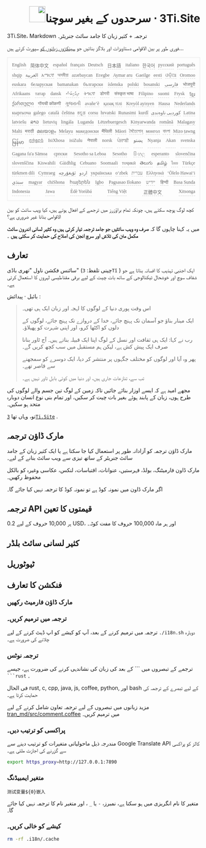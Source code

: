 <h1 style="justify-content:space-between;text-align:right;direction:rtl">3Ti.Site ⋅ سرحدوں کے بغیر سوچنا<img src="//i-01.eu.org/3Ti/logo.svg" style="user-select:none;margin-top:-1px;width:42px"></h1>

3Ti.Site، Markdown ترجمہ + کثیر زبان کا جامد سائٹ جنریٹر۔

فوری طور پر بین الاقوامی دستاویزات اور بلاگز بنائیں جو [سینکڑوں زبانوں کو](https://github.com/i18n-site/node/blob/main/lang/src/index.js) سپورٹ کرتے ہیں...

<pre class="langli" style="display:flex;flex-wrap:wrap;background:transparent;border:1px solid #eee;font-size:12px;box-shadow:0 0 3px inset #eee;padding:12px 5px 4px 12px;justify-content:space-between;"><style>pre.langli i{font-weight:300;font-family:s;margin-right:7px;margin-bottom:8px;font-style:normal;color:#666;border-bottom:1px dashed #ccc;}</style><i>English</i><i> 简体中文 </i><i>español</i><i>français</i><i>Deutsch</i><i> 日本語 </i><i>italiano</i><i>한국어</i><i>русский</i><i>português</i><i>shqip</i><i>‫العربية‬</i><i>አማርኛ</i><i>অসমীয়া</i><i>azərbaycan</i><i>Eʋegbe</i><i>Aymar aru</i><i>Gaeilge</i><i>eesti</i><i>ଓଡ଼ିଆ</i><i>Oromoo</i><i>euskara</i><i>беларуская</i><i>bamanakan</i><i>български</i><i>íslenska</i><i>polski</i><i>bosanski</i><i>‫فارسی‬</i><i>भोजपुरी</i><i>Afrikaans</i><i>татар</i><i>dansk</i><i>‫ދިވެހިބަސް‬</i><i>ትግርኛ</i><i>डोगरी</i><i>संस्कृत भाषा</i><i>Filipino</i><i>suomi</i><i>Frysk</i><i>ខ្មែរ</i><i>ქართული</i><i>गोंयची कोंकणी</i><i>ગુજરાતી</i><i>avañe’ẽ</i><i>қазақ тілі</i><i>Kreyòl ayisyen</i><i>Hausa</i><i>Nederlands</i><i>кыргызча</i><i>galego</i><i>català</i><i>čeština</i><i>ಕನ್ನಡ</i><i>corsu</i><i>hrvatski</i><i>Runasimi</i><i>kurdî</i><i>‫کوردیی ناوەندی‬</i><i>Latina</i><i>latviešu</i><i>ລາວ</i><i>lietuvių</i><i>lingála</i><i>Luganda</i><i>Lëtzebuergesch</i><i>Kinyarwanda</i><i>română</i><i>Malagasy</i><i>Malti</i><i>मराठी</i><i>മലയാളം</i><i>Melayu</i><i>македонски</i><i>मैथिली</i><i>Māori</i><i>মৈতৈলোন্</i><i>монгол</i><i>বাংলা</i><i>Mizo ṭawng</i><i>မြန်မာ</i><i>𞄀𞄄𞄰𞄩𞄍𞄜𞄰</i><i>IsiXhosa</i><i>isiZulu</i><i>नेपाली</i><i>norsk</i><i>ਪੰਜਾਬੀ</i><i>‫پښتو‬</i><i>Nyanja</i><i>Akan</i><i>svenska</i><i>Gagana fa'a Sāmoa</i><i>српски</i><i>Sesotho sa Leboa</i><i>Sesotho</i><i>සිංහල</i><i>esperanto</i><i>slovenčina</i><i>slovenščina</i><i>Kiswahili</i><i>Gàidhlig</i><i>Cebuano</i><i>Soomaali</i><i>тоҷикӣ</i><i>తెలుగు</i><i>தமிழ்</i><i>ไทย</i><i>Türkçe</i><i>türkmen dili</i><i>Cymraeg</i><i>‫ئۇيغۇرچە‬</i><i>‫اردو‬</i><i>українська</i><i>o‘zbek</i><i>‫עברית‬</i><i>Ελληνικά</i><i>ʻŌlelo Hawaiʻi</i><i>‫سنڌي‬</i><i>magyar</i><i>chiShona</i><i>հայերեն</i><i>Igbo</i><i>Pagsasao Ilokano</i><i>‫ייִדיש‬</i><i>हिन्दी</i><i>Basa Sunda</i><i>Indonesia</i><i>Jawa</i><i>Èdè Yorùbá</i><i>Tiếng Việt</i><i> 正體中文 </i><i>Xitsonga</i></pre>

کچھ لوگ پوچھ سکتے ہیں، چونکہ تمام براؤزرز میں ترجمے کے افعال ہوتے ہیں، کیا ویب سائٹ کو بین الاقوامی بنانا غیر ضروری ہے؟

میں یہ کہنا چاہوں گا کہ **صرف وہ ویب سائٹیں جو جامد ترجمہ تیار کرتی ہیں وہ کثیر لسانی اندرون سائٹ مکمل متن کی تلاش اور سرچ انجن کی اصلاح کی حمایت کر سکتی ہیں** ۔

## تعارف

سائنس فکشن ناول &quot;تھری باڈی&quot; (چینی تلفظ: `3Tǐ` ) ایک اجنبی تہذیب کا افسانہ بناتا ہے جو شفاف سوچ اور خوشحال ٹیکنالوجی کے ساتھ بات چیت کے لیے برقی مقناطیسی لہروں کا استعمال کرتی ہے۔

بائبل · پیدائش :

> اس وقت پوری دنیا کے لوگوں کا لہجہ اور زبان ایک ہی تھی۔
>
> ایک مینار بناؤ جو آسمان تک پہنچ جائے، خدا کے دروازے تک پہنچ جائے، لوگوں کے دلوں کو اکٹھا کرو، اور اپنی شہرت کو پھیلاؤ۔
>
> رب نے کہا: ایک ہی ثقافت اور نسل کے لوگ اپنا ایک قبیلہ بناتے ہیں۔ آج ٹاور بنانا صرف ایک پیش کش ہے، لیکن ہم مستقبل میں سب کچھ کریں گے۔
>
> پھر وہ آیا اور لوگوں کو مختلف جگہوں پر منتشر کر دیا، ایک دوسرے کو سمجھنے سے قاصر تھے۔
>
> تب سے، تنازعات جاری ہیں، اور دنیا میں کوئی بابل ٹاور نہیں ہے۔

مجھے امید ہے کہ ایسے اوزار بنائے جائیں تاکہ زمین کے لوگ تین جسم والے لوگوں کی طرح ہوں، زبان کے پابند ہوئے بغیر بات چیت کر سکیں، اور تمام بنی نوع انسان دوبارہ متحد ہو سکیں۔

تو، وہاں تھا [`3Ti.Site`](//3Ti.Site) .

## مارک ڈاؤن ترجمہ

مارک ڈاؤن ترجمہ کو آزادانہ طور پر استعمال کیا جا سکتا ہے یا ایک کثیر زبان کے جامد سائٹ جنریٹر کے ساتھ تیزی سے ویب سائٹ بنانے کے لیے۔

مارک ڈاون فارمیٹنگ، بولڈ، فہرستیں، عنوانات، اقتباسات، لنکس، عکاسی وغیرہ کو بالکل محفوظ رکھیں۔

اگر مارک ڈاون میں نمونہ کوڈ ہے تو نمونہ کوڈ کا ترجمہ نہیں کیا جائے گا۔

## ترجمہ API قیمتوں کا تعین

ہر 10,000 حروف کے لیے 0.2 USD، اور ہر ماہ 100,000 حروف کا مفت کوٹہ۔

## کثیر لسانی سائٹ بلڈر

## ٹیوٹوریل

## فنکشن کا تعارف

### مارک ڈاؤن فارمیٹ رکھیں

### ترجمہ میں ترمیم کریں۔

ترجمہ میں ترمیم کرنے کے بعد، آپ کو کیشے کو اپ ڈیٹ کرنے کے لیے `./i18n.sh` دوبارہ چلانے کی ضرورت ہے۔

### ترجمہ نوٹس

ترجمے کے تبصروں میں \``` کے بعد کی زبان کی نشاندہی کرنے کی ضرورت ہے، جیسے ` ```rust` ۔

فی الحال rust, c, cpp, java, js, coffee, python, اور bash کے لیے تبصرے کے ترجمہ کی حمایت کرتا ہے۔

مزید زبانوں میں تبصروں کے لیے ترجمہ تعاون شامل کرنے کے لیے [tran_md/src/comment.coffee](https://github.com/i18n-site/node/blob/main/tran_md/src/comment.coffee) میں ترمیم کریں۔

### پراکسی کو ترتیب دیں۔

مندرجہ ذیل ماحولیاتی متغیرات کو ترتیب دینے سے Google Translate API کالز کو پراکسی سے گزرنے کی اجازت ملتی ہے۔

```bash
export https_proxy=http://127.0.0.1:7890
```

### متغیر ایمبیڈنگ

```
测试变量${0}嵌入
```

متغیر کا نام انگریزی میں ہو سکتا ہے، نمبرز، `-` یا `_` ، اور متغیر نام کا ترجمہ نہیں کیا جائے گا۔

### کیشے کو خالی کریں۔

```bash
rm -rf .i18n/.cache
```
